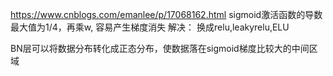 https://www.cnblogs.com/emanlee/p/17068162.html 
sigmoid激活函数的导数最大值为1/4，再乘w, 容易产生梯度消失
解决： 换成relu,leakyrelu,ELU

BN层可以将数据分布转化成正态分布，使数据落在sigmoid梯度比较大的中间区域

